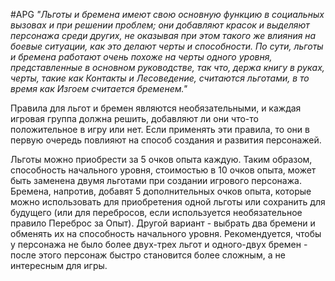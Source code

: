#APG
*"Льготы и бремена имеют свою основную функцию в социальных вызовах и при решении проблем; они добавляют красок и выделяют персонажа среди других, не оказывая при этом такого же влияния на боевые ситуации, как это делают черты и способности. По сути, льготы и бремена работают очень похоже на черты одного уровня, представленные в основном руководстве, так что, держа книгу в руках, черты, такие как Контакты и Лесоведение, считаются льготами, в то время как Изгоем считается бременем."* 

Правила для льгот и бремен являются необязательными, и каждая игровая группа должна решить, добавляют ли они что-то положительное в игру или нет. Если применять эти правила, то они в первую очередь повлияют на способ создания и развития персонажей. 

Льготы можно приобрести за 5 очков опыта каждую. Таким образом, способность начального уровня, стоимостью в 10 очков опыта, может быть заменена двумя льготами при создании игрового персонажа. Бремена, напротив, добавят 5 дополнительных очков опыта, которые можно использовать для приобретения одной льготы или сохранить для будущего (или для перебросов, если используется необязательное правило Переброс за Опыт). Другой вариант - выбрать два бремени и обменять их на способность начального уровня. Рекомендуется, чтобы у персонажа не было более двух-трех льгот и одного-двух бремен - после этого персонаж быстро становится более сложным, а не интересным для игры. 
